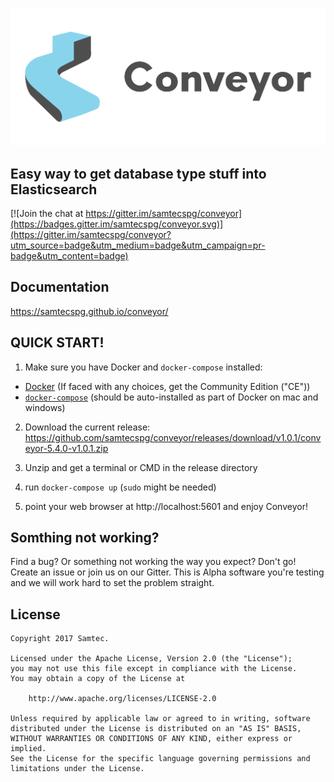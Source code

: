 ![conveyor logo](./docs/img/conveyor-logo.png)

## Easy way to get database type stuff into Elasticsearch

[![Join the chat at https://gitter.im/samtecspg/conveyor](https://badges.gitter.im/samtecspg/conveyor.svg)](https://gitter.im/samtecspg/conveyor?utm_source=badge&utm_medium=badge&utm_campaign=pr-badge&utm_content=badge)

## Documentation

https://samtecspg.github.io/conveyor/

## QUICK START!

1. Make sure you have Docker and `docker-compose` installed:

* [Docker](https://docs.docker.com/engine/installation/) (If faced with any choices, get the Community Edition ("CE"))
* [`docker-compose`](https://docs.docker.com/compose/install/) (should be auto-installed as part of Docker on mac and windows)

2. Download the current release: https://github.com/samtecspg/conveyor/releases/download/v1.0.1/conveyor-5.4.0-v1.0.1.zip

3. Unzip and get a terminal or CMD in the release directory

4. run `docker-compose up` (`sudo` might be needed)

5. point your web browser at  http://localhost:5601 and enjoy Conveyor!

## Somthing not working?

Find a bug? Or something not working the way you expect? Don't go! Create an issue or join us on our Gitter. This is Alpha software you're testing and we will work hard to set the problem straight.

## License
```
Copyright 2017 Samtec.

Licensed under the Apache License, Version 2.0 (the "License");
you may not use this file except in compliance with the License.
You may obtain a copy of the License at

    http://www.apache.org/licenses/LICENSE-2.0

Unless required by applicable law or agreed to in writing, software
distributed under the License is distributed on an "AS IS" BASIS,
WITHOUT WARRANTIES OR CONDITIONS OF ANY KIND, either express or implied.
See the License for the specific language governing permissions and
limitations under the License.
```

